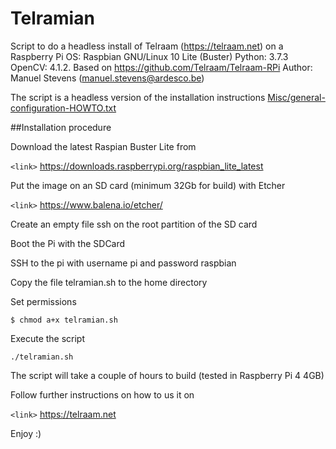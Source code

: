 # Telramian
Script to do a headless install of Telraam (https://telraam.net) on a Raspberry Pi
OS: Raspbian GNU/Linux 10 Lite (Buster)
Python: 3.7.3
OpenCV: 4.1.2.
Based on https://github.com/Telraam/Telraam-RPi
Author: Manuel Stevens (manuel.stevens@ardesco.be)

The script is a headless version of the installation instructions 
[Misc/general-configuration-HOWTO.txt](https://github.com/Telraam/Telraam-RPi/blob/master/Misc/general-configuration-HOWTO.txt)

##Installation procedure

Download the latest Raspian Buster Lite from

`<link>` https://downloads.raspberrypi.org/raspbian_lite_latest

Put the image on an SD card (minimum 32Gb for build) with Etcher

`<link>` https://www.balena.io/etcher/

Create an empty file ssh on the root partition of the SD card

Boot the Pi with the SDCard

SSH to the pi with username pi and password raspbian

Copy the file telramian.sh to the home directory

Set permissions

`$ chmod a+x telramian.sh`

Execute the script

`./telramian.sh`

The script will take a couple of hours to build (tested in Raspberry Pi 4 4GB)

Follow further instructions on how to us it on 

`<link>` https://telraam.net

Enjoy :)


